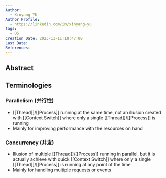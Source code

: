 ```yaml
---
Author:
  - Xinyang YU
Author Profile:
  - https://linkedin.com/in/xinyang-yu
tags:
  - OS
Creation Date: 2023-11-11T18:47:00
Last Date: 
References:
---
```

## Abstract



## Terminologies 
### Parallelism (并行性)
- [[Thread]]/[[Process]] running at the same time, not an illusion created with [[Context Switch]] where only a single [[Thread]]/[[Process]] is running
- Mainly for improving performance with the resources on hand
### Concurrency (并发)
- Illusion of multiple [[Thread]]/[[Process]] running in parallel, but it is actually achieve with quick [[Context Switch]] where only a single [[Thread]]/[[Process]] is running at any point of the time
- Mainly for handling multiple requests or events